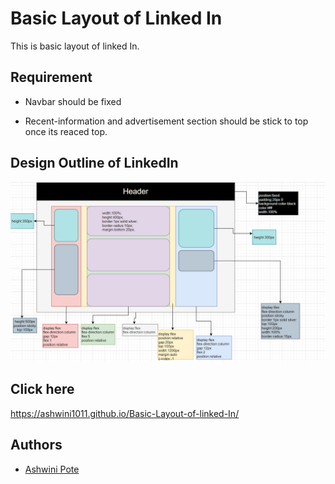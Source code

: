 
# Basic Layout of Linked In

This is basic layout of linked In.


## Requirement

- Navbar should be fixed

- Recent-information and advertisement section should be stick to top once its reaced top.


## Design Outline of LinkedIn

![App Screenshot](https://github.com/Ashwini1011/Basic-Layout-of-linked-In/blob/master/LinkedIn.png)


## Click here 
https://ashwini1011.github.io/Basic-Layout-of-linked-In/
## Authors

- [Ashwini Pote](https://github.com/Ashwini1011)


